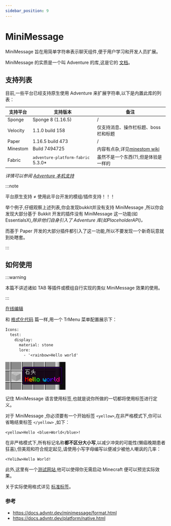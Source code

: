 ```yaml
---
sidebar_position: 9
---
```


# MiniMessage

MiniMessage 旨在用简单字符串表示聊天组件,便于用户学习和开发人员扩展。

MiniMessage 的实质是一个叫 Adventure 的库,这是它的 [文档](https://docs.advntr.dev/getting-started.html)。

## 支持列表

目前,一些平台已经支持原生使用 Adventure 来扩展字符串,以下是内置此库的列表：

| 支持平台     | 支持版本                               | 备注                                                                   |
|----------|------------------------------------|----------------------------------------------------------------------|
| Sponge   | Sponge 8 (1.16.5)                  | /                                                                    |
| Velocity | 1.1.0 build 158                    | 仅支持消息、操作栏标题、boss栏和标题                                                 |
| Paper    | 1.16.5 build 473                   | /                                                                    |
| Minestom | Build 7494725                      | 内容有点杂,详见[minestom wiki](https://wiki.minestom.net/feature/adventure) |
| Fabric   | `adventure-platform-fabric` 5.3.0* | 虽然不是一个东西(?),但是体验是一样的                                                 |

*详情可以参阅 [Adventure 本机支持](https://docs.advntr.dev/platform/native.html)*

:::note

平台原生支持 ≠ 使用此平台开发的模组/插件支持！！！

举个例子,仔细观察上述列表,你会发现bukkit并没有支持 MiniMessage ,所以你会发现大部分基于 Bukkit 开发的插件没有 MiniMessage 这一功能(如 EssentialsX),*除非他们自身引入了 Adventure 库(如PlaceholderAPI)。*

而基于 Paper 开发的大部分插件都引入了这一功能,所以不要发现一个新奇玩意就到处瞎套。

:::

## 如何使用

:::warning

本篇不讲述诸如 TAB 等插件或模组自行实现的类似 MiniMessage 效果的使用。

:::

[在线编辑](https://mcg.tuanzi.ink)

和 [格式化代码](format-code.md) 篇一样,用一个 TrMenu 菜单配置展示下：

```
Icons:
  test:
    display:
      material: stone
      lore:
        - '<rainbow>Hello world'
```

![](_images/MiniMessage/展示.png)

记住 MiniMessage 语言使用标签,也就是说你所做的一切都将使用标签进行定义。

对于 MiniMessage ,你必须要有一个开始标签 `<yellow>`,在非严格模式下,你可以省略结束标签 `</yellow>` ,如下：

```
<yellow>Hello <blue>World</blue>!
```

在非严格模式下,所有标记名称**都不区分大小写**,以减少冲突的可能性(懒癌晚期患者狂喜),但美观和符合规定起见,请使用小写字母编写以便减少被他人嘲讽的几率：

```
<YelLOw>Hello World!
```

此外,这里有一个[测试网站](https://webui.advntr.dev/),他可以使得你无需启动 Minecraft 便可以预览实际效果。

关于实际使用格式详见 [标准标签](https://docs.advntr.dev/minimessage/format.html#standard-tags)。

### 参考
- https://docs.advntr.dev/minimessage/format.html
- https://docs.advntr.dev/platform/native.html
